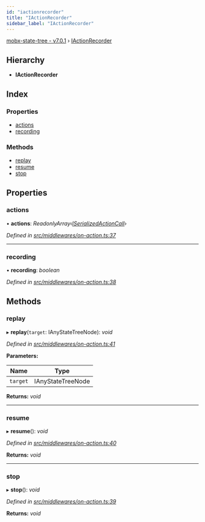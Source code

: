 ```yaml
---
id: "iactionrecorder"
title: "IActionRecorder"
sidebar_label: "IActionRecorder"
---
```


[mobx-state-tree - v7.0.1](../index.md) › [IActionRecorder](iactionrecorder.md)

## Hierarchy

* **IActionRecorder**

## Index

### Properties

* [actions](iactionrecorder.md#actions)
* [recording](iactionrecorder.md#recording)

### Methods

* [replay](iactionrecorder.md#replay)
* [resume](iactionrecorder.md#resume)
* [stop](iactionrecorder.md#stop)

## Properties

###  actions

• **actions**: *ReadonlyArray‹[ISerializedActionCall](iserializedactioncall.md)›*

*Defined in [src/middlewares/on-action.ts:37](https://github.com/mobxjs/mobx-state-tree/blob/f8bb1472/src/middlewares/on-action.ts#L37)*

___

###  recording

• **recording**: *boolean*

*Defined in [src/middlewares/on-action.ts:38](https://github.com/mobxjs/mobx-state-tree/blob/f8bb1472/src/middlewares/on-action.ts#L38)*

## Methods

###  replay

▸ **replay**(`target`: IAnyStateTreeNode): *void*

*Defined in [src/middlewares/on-action.ts:41](https://github.com/mobxjs/mobx-state-tree/blob/f8bb1472/src/middlewares/on-action.ts#L41)*

**Parameters:**

Name | Type |
------ | ------ |
`target` | IAnyStateTreeNode |

**Returns:** *void*

___

###  resume

▸ **resume**(): *void*

*Defined in [src/middlewares/on-action.ts:40](https://github.com/mobxjs/mobx-state-tree/blob/f8bb1472/src/middlewares/on-action.ts#L40)*

**Returns:** *void*

___

###  stop

▸ **stop**(): *void*

*Defined in [src/middlewares/on-action.ts:39](https://github.com/mobxjs/mobx-state-tree/blob/f8bb1472/src/middlewares/on-action.ts#L39)*

**Returns:** *void*
